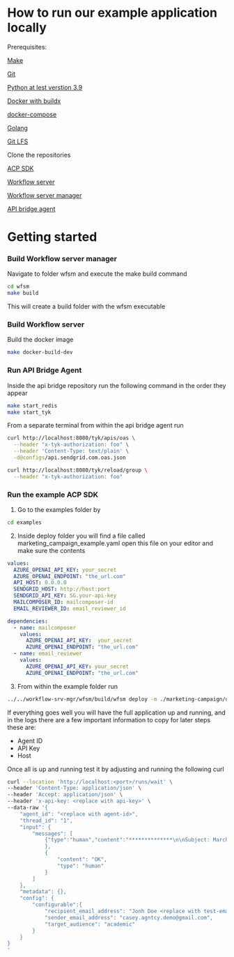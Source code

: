 # How to run our example application locally
Prerequisites:

[Make](https://cmake.org/)

[Git](https://git-scm.com/book/en/v2/Getting-Started-Installing-Git)

[Python at lest verstion 3.9](https://www.python.org/downloads/)

[Docker with buildx](https://docs.docker.com/get-started/get-docker/)

[docker-compose](https://docs.docker.com/compose/)

[Golang](https://go.dev/doc/install)

[Git LFS](https://git-lfs.com/)

Clone the repositories 

[ACP SDK](https://github.com/agntcy/acp-sdk/tree/main)

[Workflow server](https://github.com/agntcy/workflow-srv)

[Workflow server manager](https://github.com/agntcy/workflow-srv-mgr)

[API bridge agent](https://github.com/agntcy/api-bridge-agnt)

# Getting started
### Build Workflow server manager 
Navigate to folder wfsm and execute the make build command
```sh
cd wfsm
make build
```
This will create a build folder with the wfsm executable

### Build Workflow server
Build the docker image
```sh
make docker-build-dev
```
### Run API Bridge Agent
Inside the api bridge repository run the following command in the order they appear
```sh
make start_redis
make start_tyk
```
From a separate terminal from within the api bridge agent run 
```sh
curl http://localhost:8080/tyk/apis/oas \
  --header "x-tyk-authorization: foo" \
  --header 'Content-Type: text/plain' \
  -d@configs/api.sendgrid.com.oas.json

curl http://localhost:8080/tyk/reload/group \
  --header "x-tyk-authorization: foo"
```

### Run the example ACP SDK
1. Go to the examples folder by
```sh 
cd examples
```
2. Inside deploy folder you will find a file called marketing_campaign_example.yaml open this file on your editor and make sure the contents 
```yaml
values:
  AZURE_OPENAI_API_KEY: your_secret
  AZURE_OPENAI_ENDPOINT: "the_url.com"
  API_HOST: 0.0.0.0
  SENDGRID_HOST: http://host:port
  SENDGRID_API_KEY: SG.your-api-key
  MAILCOMPOSER_ID: mailcomposer-id
  EMAIL_REVIEWER_ID: email_reviewer_id

dependencies:
  - name: mailcomposer
    values:
      AZURE_OPENAI_API_KEY:  your_secret
      AZURE_OPENAI_ENDPOINT: "the_url.com"
  - name: email_reviewer
    values:
      AZURE_OPENAI_API_KEY: your_secret
      AZURE_OPENAI_ENDPOINT: "the_url.com"
```

3. From within the example folder run
```zsh
../../workflow-srv-mgr/wfsm/build/wfsm deploy -m ./marketing-campaign/deploy/marketing-campaign.json -e ./marketing-campaign/deploy/marketing_campaign_example.yaml -b workflowserver:latest
```
If everything goes well you will have the full application up and running, and in the logs there are a few important information to copy for later steps these are: 
-  Agent ID
- API Key
- Host

Once all is up and running test it by adjusting and running the following curl
```sh
curl --location 'http://localhost:<port>/runs/wait' \
--header 'Content-Type: application/json' \
--header 'Accept: application/json' \
--header 'x-api-key: <replace with api-key>' \
--data-raw '{
    "agent_id": "<replace with agent-id>",
    "thread_id": "1",
    "input": {
        "messages": [
            {"type":"human","content":"**************\n\nSubject: March Green Sale\n\nDear [Client'\''s Name],\n\nI hope this message finds you well. We are excited to announce an exclusive offer from our brand, Verdant Vogue, that you won'\''t want to miss!\n\nThis March, we'\''re celebrating the vibrant spirit of spring with a special 20% discount on all our green clothing items. This is the email.\n\nWarm regards,\n\n[Your Full Name]  \n[Your Position]  \nVerdant Vogue  \n[Contact Information]\n**************"
            },
            {
                "content": "OK",
                "type": "human"
            }
        ]
    },
    "metadata": {},
    "config": {
        "configurable":{
            "recipient_email_address": "Jonh Doe <replace with test-email>",
            "sender_email_address": "casey.agntcy.demo@gmail.com",
            "target_audience": "academic"
        }
    }
}
'
```
